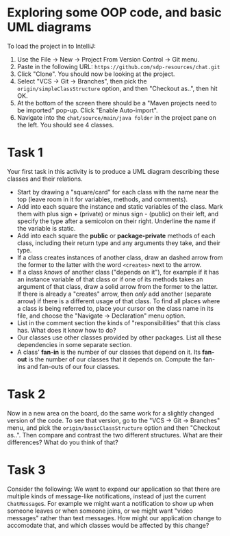 # Exploring some OOP code, and basic UML diagrams

To load the project in to IntelliJ:

1. Use the File -> New -> Project From Version Control -> Git menu.
2. Paste in the following URL: `https://github.com/sdp-resources/chat.git`
3. Click "Clone". You should now be looking at the project.
4. Select "VCS -> Git -> Branches", then pick the `origin/simpleClassStructure` option, and then "Checkout as..", then hit OK.
5. At the bottom of the screen there should be a "Maven projects need to be imported" pop-up. Click "Enable Auto-import".
6. Navigate into the `chat/source/main/java folder` in the project pane on the left. You should see 4 classes.

# Task 1

Your first task in this activity is to produce a UML diagram describing these classes and their relations.

- Start by drawing a "square/card" for each class with the name near the top (leave room in it for variables, methods, and comments).
- Add into each square the instance and static variables of the class. Mark them with plus sign + (private) or minus sign - (public) on their left, and specify the type after a semicolon on their right. Underline the name if the variable is static.
- Add into each square the **public** or **package-private** methods of each class, including their return type and any arguments they take, and their type.
- If a class creates instances of another class, draw an dashed arrow from the former to the latter with the word `<creates>` next to the arrow.
- If a class *knows* of another class ("depends on it"), for example if it has an instance variable of that class or if one of its methods takes an argument of that class, draw a solid arrow from the former to the latter. If there is already a "creates" arrow, then *only* add another (separate arrow) if there is a different usage of that class. To find all places where a class is being referred to, place your cursor on the class name in its file, and choose the "Navigate -> Declaration" menu option.
- List in the comment section the kinds of "responsibilities" that this class has. What does it know how to do?
- Our classes use other classes provided by other packages. List all these dependencies in some separate section.
- A class' **fan-in** is the number of our classes that depend on it. Its **fan-out** is the number of our classes that it depends on. Compute the fan-ins and fan-outs of our four classes.

# Task 2

Now in a new area on the board, do the same work for a slightly changed version of the code. To see that version, go to the "VCS -> Git -> Branches" menu, and pick the `origin/basicClassStructure` option and then "Checkout as..". Then compare and contrast the two different structures. What are their differences? What do you think of that?

# Task 3

Consider the following: We want to expand our application so that there are multiple kinds of message-like notifications, instead of just the current `ChatMessage`s. For example we might want a notification to show up when someone leaves or when someone joins, or we might want "video messages" rather than text messages. How might our application change to accomodate that, and which classes would be affected by this change?
